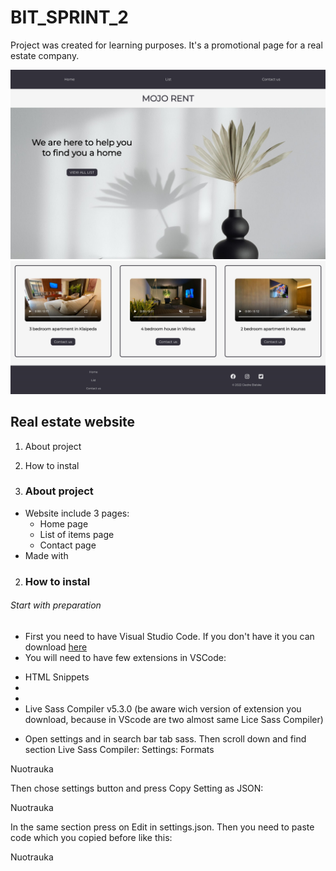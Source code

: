 # BIT_SPRINT_2

Project was created for learning purposes. It's a promotional page for a real estate company.

![MOJO RENT website](readme_images/mojorent.jpg "mojorent")
![MOJO RENT website](readme_images/mojorent2.jpg "mojorent")

## Real estate website

1. About project
2. How to instal

1. ### About project
* Website include 3 pages:
  - Home page
  - List of items page
  - Contact page
* Made with 

2. ### How to instal
###### Start with preparation
* First you need to have Visual Studio Code. If you don't have it you can download [here](https://code.visualstudio.com/)
* You will need to have few extensions in VSCode:
 - HTML Snippets
 - 
 -
 - Live Sass Compiler v5.3.0 (be aware wich version of extension you download, because in VScode are two almost same Lice Sass Compiler)
 * Open settings and in search bar tab sass. Then scroll down and find section Live Sass Compiler: Settings: Formats 

Nuotrauka

Then chose settings button and press Copy Setting as JSON:

Nuotrauka 

In the same section press on Edit in settings.json. Then you need to paste code which you copied before like this:

Nuotrauka 